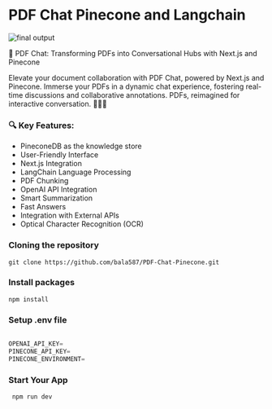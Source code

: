 # PDF Chat Pinecone and Langchain   
 
![final output ](https://i.pinimg.com/originals/2a/8e/b8/2a8eb889addd7a1f77d67facb29960d5.jpg)

🚀 PDF Chat: Transforming PDFs into Conversational Hubs with Next.js and Pinecone

Elevate your document collaboration with PDF Chat, powered by Next.js and Pinecone. Immerse your PDFs in a dynamic chat experience, fostering real-time discussions and collaborative annotations. PDFs, reimagined for interactive conversation.  📄💬✨

### 🔍 Key Features:

- PineconeDB as the knowledge store
- User-Friendly Interface
- Next.js Integration
- LangChain Language Processing
- PDF Chunking
- OpenAI API Integration
- Smart Summarization
- Fast Answers
- Integration with External APIs
- Optical Character Recognition (OCR)

### Cloning the repository

```shell
git clone https://github.com/bala587/PDF-Chat-Pinecone.git
```

### Install packages 

```shell
npm install
```

### Setup .env file

```js

OPENAI_API_KEY=
PINECONE_API_KEY=
PINECONE_ENVIRONMENT=

```

### Start Your App

``` shell
 npm run dev
```
